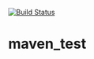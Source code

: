 [![Build Status](https://travis-ci.org/maximilianstocker/maven_test.svg?branch=master)](https://travis-ci.org/maximilianstocker/maven_test)

# maven_test
